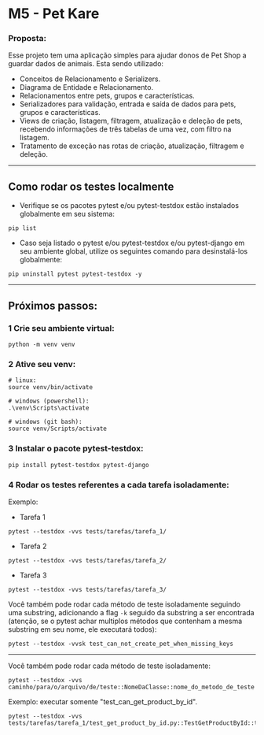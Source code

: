 # M5 - Pet Kare

<h3><strong>Proposta:</strong></h3>
<p>Esse projeto tem uma aplicação simples para ajudar donos de Pet Shop a guardar dados de animais. Esta sendo utilizado:</p>

- Conceitos de Relacionamento e Serializers.
- Diagrama de Entidade e Relacionamento.
- Relacionamentos entre pets, grupos e características.
- Serializadores para validação, entrada e saída de dados para pets, grupos e características.
- Views de criação, listagem, filtragem, atualização e deleção de pets, recebendo informações de três tabelas de uma vez, com filtro na listagem.
- Tratamento de exceção nas rotas de criação, atualização, filtragem e deleção.
<hr noshade />

## Como rodar os testes localmente

- Verifique se os pacotes pytest e/ou pytest-testdox estão instalados globalmente em seu sistema:

```shell
pip list
```

- Caso seja listado o pytest e/ou pytest-testdox e/ou pytest-django em seu ambiente global, utilize os seguintes comando para desinstalá-los globalmente:

```shell
pip uninstall pytest pytest-testdox -y
```

<hr>

## Próximos passos:

### 1 Crie seu ambiente virtual:

```shell
python -m venv venv
```

### 2 Ative seu venv:

```shell
# linux:
source venv/bin/activate

# windows (powershell):
.\venv\Scripts\activate

# windows (git bash):
source venv/Scripts/activate
```

### 3 Instalar o pacote <strong>pytest-testdox</strong>:

```shell
pip install pytest-testdox pytest-django
```

### 4 Rodar os testes referentes a cada tarefa isoladamente:

Exemplo:

- Tarefa 1

```shell
pytest --testdox -vvs tests/tarefas/tarefa_1/
```

- Tarefa 2

```shell
pytest --testdox -vvs tests/tarefas/tarefa_2/
```

- Tarefa 3

```shell
pytest --testdox -vvs tests/tarefas/tarefa_3/
```

Você também pode rodar cada método de teste isoladamente seguindo uma substring, adicionando a flag `-k` seguido da substring a ser encontrada
(atenção, se o pytest achar multiplos métodos que contenham a mesma substring em seu nome, ele executará todos):

```shell
pytest --testdox -vvsk test_can_not_create_pet_when_missing_keys
```

<hr>

Você também pode rodar cada método de teste isoladamente:

```shell
pytest --testdox -vvs caminho/para/o/arquivo/de/teste::NomeDaClasse::nome_do_metodo_de_teste
```

Exemplo: executar somente "test_can_get_product_by_id".

```shell
pytest --testdox -vvs tests/tarefas/tarefa_1/test_get_product_by_id.py::TestGetProductById::test_can_get_product_by_id
```
